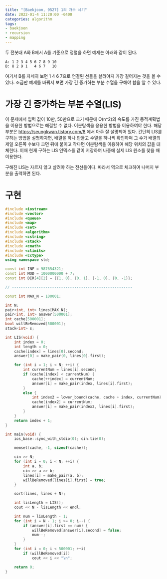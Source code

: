 ```yaml
---
title: "[Baekjoon, 9527] 1의 개수 세기"
date: 2022-01-4 11:20:00 -0400
categories: algorithm 
tags:
- baekjoon 
- recursion
- mapping
---
```


두 전봇대 A와 B에서 A를 기준으로 정렬을 하면 예제는 아래와 같이 된다.
```
A: 1 2 3 4 5 6 7 8 9 10
B: 8 2 9 1   4 6 7   10
```
여기서 B를 자세히 보면 1 4 6 7으로 연결된 선들을 살려야지 가장 길어지는 것을 볼 수 있다. 조금만 예제를 바꿔서 보면 가장 긴 증가하는 부분 수열을 구해야 함을 알 수 있다.

# 가장 긴 증가하는 부분 수열(LIS)
이 문제에서 입력 값이 10만, 50만으로 크기 때문에 O(n^2)의 속도를 가진 동적계획법을 이용한 방법으로는 해결할 수 없다. 
이분탐색을 응용한 방법을 이용하여야 한다. 해당 부분은 https://seungkwan.tistory.com/8 에서 아주 잘 설명되어 있다. 
간단히 LIS를 구하는 방법을 설명하자면, 배열을 하나 만들고 수열을 하나씩 확인하며 그 수가 배열의 제일 오른쪽 수보다 크면 뒤에 붙이고 작다면 이분탐색을 이용하여 해당 위치의 값을 대체한다.
이때 현재 구하는 LIS 인덱스를 같이 저장하여 나중에 실제 LIS 원소를 찾을 때 이용한다.

구해진 LIS는 자르지 않고 살려야 하는 전선들이다. 따라서 역으로 체크하여 나머지 부분을 출력하면 된다.

# 구현 

```cpp
#include <iostream>
#include <vector>
#include <queue>
#include <map>
#include <set>
#include <algorithm>
#include <cstring>
#include <stack>
#include <cmath>
#include <climits>
#include <cctype>
using namespace std;

const int INF = 987654321;
const int MOD = 1000000000 + 7;
const int DIR[4][2] = {{1, 0}, {0, 1}, {-1, 0}, {0, -1}};

// ------------------------------------------------------

const int MAX_N = 100001;

int N;
pair<int, int> lines[MAX_N];
pair<int, int> answer[500001];
int cache[500001];
bool willBeRemoved[500001];
stack<int> s;

int LIS(void) {
	int index = 0;
	int length = 0;
	cache[index] = lines[0].second;
	answer[0] = make_pair(0, lines[0].first);

	for (int i = 1; i < N; ++i) {
		int currentNum = lines[i].second;
		if (cache[index] < currentNum) {
			cache[++index] = currentNum;
			answer[i] = make_pair(index, lines[i].first);
		}
		else {
			int index2 = lower_bound(cache, cache + index, currentNum) - cache;
			cache[index2] = currentNum;
			answer[i] = make_pair(index2, lines[i].first);
		}
	}
	return index + 1;
}

int main(void) {
	ios_base::sync_with_stdio(0); cin.tie(0);

	memset(cache, -1, sizeof(cache));

	cin >> N;
	for (int i = 0; i < N; ++i) {
		int a, b;
		cin >> a >> b;
		lines[i] = make_pair(a, b);
		willBeRemoved[lines[i].first] = true;
	}

	sort(lines, lines + N);

	int lisLength = LIS();
	cout << N - lisLength << endl;

	int num = lisLength - 1;
	for (int i = N - 1; i >= 0; i--) {
		if (answer[i].first == num) {
			willBeRemoved[answer[i].second] = false;
			num--;
		}
	}
	for (int i = 0; i < 500001; ++i) 
		if (willBeRemoved[i])
			cout << i << "\n";

	return 0;
}
```
